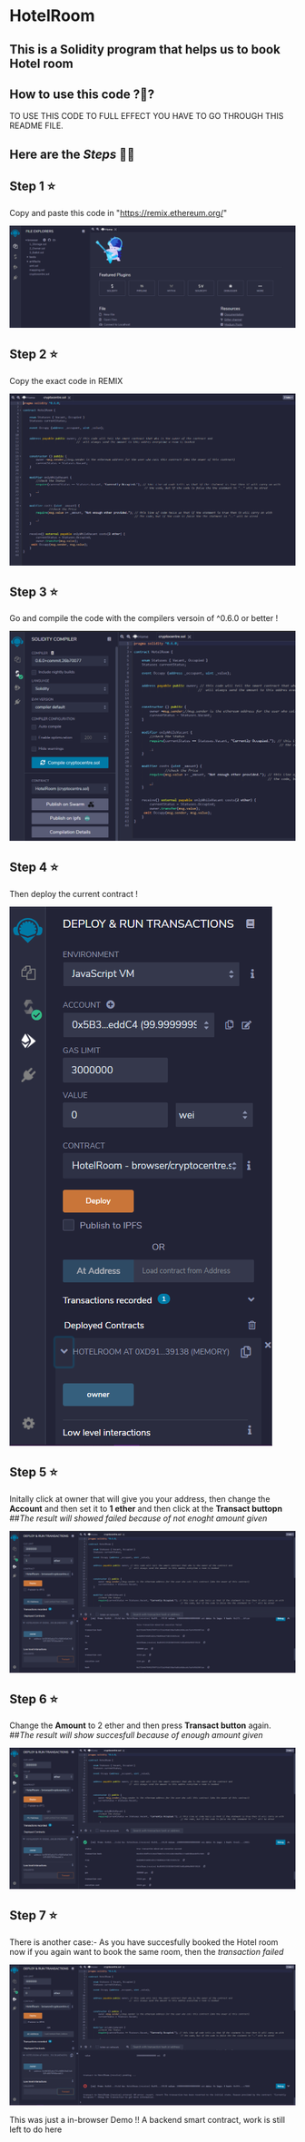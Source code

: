 # HotelRoom
## This is a Solidity program that helps us to book Hotel room

## How to use this code ?🤔?

TO USE THIS CODE TO FULL EFFECT YOU HAVE TO GO THROUGH THIS README FILE.

## Here are the *Steps* 🤘🏻
## Step 1 ⭐
Copy and paste this code in "https://remix.ethereum.org/"

![](images/1.png)

## Step 2 ⭐
Copy the exact code in REMIX

![](images/2.png)

## Step 3 ⭐
Go and compile the code with the compilers versoin of ^0.6.0 or better !

![](images/3.png)

## Step 4 ⭐
Then deploy the current contract !

![](images/4.png)

## Step 5 ⭐
Initally click at owner that will give you your address, then change the **Account** and then set it to **1 ether** and then click at the **Transact buttopn**
##*The result will showed failed because of not enoght amount given*

![](images/5.png)

## Step 6 ⭐
Change the **Amount** to 2 ether and then press **Transact button** again.
##*The result will show succesfull because of enough amount given*

![](images/6.png)

## Step 7 ⭐
There is another case:-
As you have succesfully booked the Hotel room now if you again want to book the same room, then the *transaction failed*


![](images/7.png)

This was just a in-browser Demo !! A backend smart contract, work is still left to do here 

